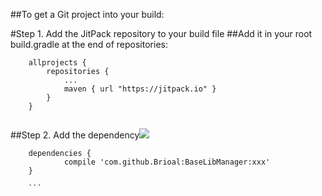 
##To get a Git project into your build:

#Step 1. Add the JitPack repository to your build file
##Add it in your root build.gradle at the end of repositories:
```
	allprojects {
		repositories {
			...
			maven { url "https://jitpack.io" }
		}
	}
	
```

##Step 2. Add the dependency[![](https://jitpack.io/v/Brioal/BaseLibManager.svg)](https://jitpack.io/#Brioal/BaseLibManager)
```
	dependencies {
	        compile 'com.github.Brioal:BaseLibManager:xxx'
	}
	
	```
